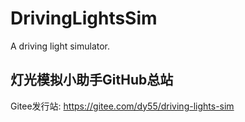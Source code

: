 # DrivingLightsSim

A driving light simulator.

## 灯光模拟小助手GitHub总站

Gitee发行站: https://gitee.com/dy55/driving-lights-sim
